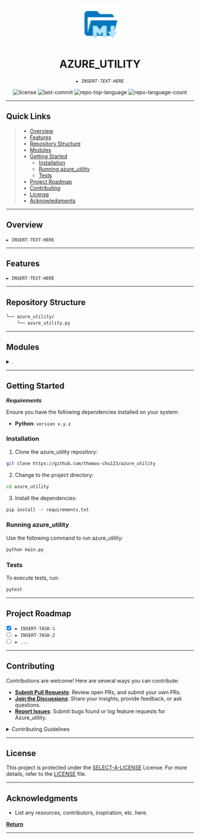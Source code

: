 <p align="center">
  <img src="https://raw.githubusercontent.com/PKief/vscode-material-icon-theme/ec559a9f6bfd399b82bb44393651661b08aaf7ba/icons/folder-markdown-open.svg" width="100" />
</p>
<p align="center">
    <h1 align="center">AZURE_UTILITY</h1>
</p>
<p align="center">
    <em><code>► INSERT-TEXT-HERE</code></em>
</p>
<p align="center">
	<img src="https://img.shields.io/github/license/thomas-chu123/azure_utility?style=default&color=0080ff" alt="license">
	<img src="https://img.shields.io/github/last-commit/thomas-chu123/azure_utility?style=default&color=0080ff" alt="last-commit">
	<img src="https://img.shields.io/github/languages/top/thomas-chu123/azure_utility?style=default&color=0080ff" alt="repo-top-language">
	<img src="https://img.shields.io/github/languages/count/thomas-chu123/azure_utility?style=default&color=0080ff" alt="repo-language-count">
<p>
<p align="center">
	<!-- default option, no dependency badges. -->
</p>
<hr>

##  Quick Links

> - [ Overview](#-overview)
> - [ Features](#-features)
> - [ Repository Structure](#-repository-structure)
> - [ Modules](#-modules)
> - [ Getting Started](#-getting-started)
>   - [ Installation](#-installation)
>   - [ Running azure_utility](#-running-azure_utility)
>   - [ Tests](#-tests)
> - [ Project Roadmap](#-project-roadmap)
> - [ Contributing](#-contributing)
> - [ License](#-license)
> - [ Acknowledgments](#-acknowledgments)

---

##  Overview

<code>► INSERT-TEXT-HERE</code>

---

##  Features

<code>► INSERT-TEXT-HERE</code>

---

##  Repository Structure

```sh
└── azure_utility/
    └── azure_utility.py
```

---

##  Modules

<details closed><summary>.</summary>

| File                                                                                            | Summary                         |
| ---                                                                                             | ---                             |
| [azure_utility.py](https://github.com/thomas-chu123/azure_utility/blob/master/azure_utility.py) | <code>► INSERT-TEXT-HERE</code> |

</details>

---

##  Getting Started

***Requirements***

Ensure you have the following dependencies installed on your system:

* **Python**: `version x.y.z`

###  Installation

1. Clone the azure_utility repository:

```sh
git clone https://github.com/thomas-chu123/azure_utility
```

2. Change to the project directory:

```sh
cd azure_utility
```

3. Install the dependencies:

```sh
pip install -r requirements.txt
```

###  Running azure_utility

Use the following command to run azure_utility:

```sh
python main.py
```

###  Tests

To execute tests, run:

```sh
pytest
```

---

##  Project Roadmap

- [X] `► INSERT-TASK-1`
- [ ] `► INSERT-TASK-2`
- [ ] `► ...`

---

##  Contributing

Contributions are welcome! Here are several ways you can contribute:

- **[Submit Pull Requests](https://github/thomas-chu123/azure_utility/blob/main/CONTRIBUTING.md)**: Review open PRs, and submit your own PRs.
- **[Join the Discussions](https://github/thomas-chu123/azure_utility/discussions)**: Share your insights, provide feedback, or ask questions.
- **[Report Issues](https://github/thomas-chu123/azure_utility/issues)**: Submit bugs found or log feature requests for Azure_utility.

<details closed>
    <summary>Contributing Guidelines</summary>

1. **Fork the Repository**: Start by forking the project repository to your GitHub account.
2. **Clone Locally**: Clone the forked repository to your local machine using a Git client.
   ```sh
   git clone https://github.com/thomas-chu123/azure_utility
   ```
3. **Create a New Branch**: Always work on a new branch, giving it a descriptive name.
   ```sh
   git checkout -b new-feature-x
   ```
4. **Make Your Changes**: Develop and test your changes locally.
5. **Commit Your Changes**: Commit with a clear message describing your updates.
   ```sh
   git commit -m 'Implemented new feature x.'
   ```
6. **Push to GitHub**: Push the changes to your forked repository.
   ```sh
   git push origin new-feature-x
   ```
7. **Submit a Pull Request**: Create a PR against the original project repository. Clearly describe the changes and their motivations.

Once your PR is reviewed and approved, it will be merged into the main branch.

</details>

---

##  License

This project is protected under the [SELECT-A-LICENSE](https://choosealicense.com/licenses) License. For more details, refer to the [LICENSE](https://choosealicense.com/licenses/) file.

---

##  Acknowledgments

- List any resources, contributors, inspiration, etc. here.

[**Return**](#-quick-links)

---
